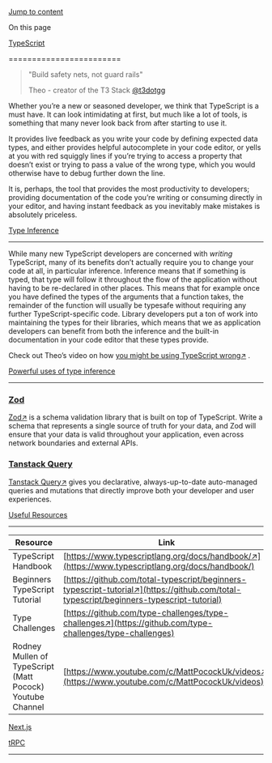 [Jump to content](#content)

On this page

[TypeScript](#overview)

========================

> "Build safety nets, not guard rails"
> 
> Theo - creator of the T3 Stack [@t3dotgg](https://twitter.com/t3dotgg)

Whether you’re a new or seasoned developer, we think that TypeScript is a must have. It can look intimidating at first, but much like a lot of tools, is something that many never look back from after starting to use it.

It provides live feedback as you write your code by defining expected data types, and either provides helpful autocomplete in your code editor, or yells at you with red squiggly lines if you’re trying to access a property that doesn’t exist or trying to pass a value of the wrong type, which you would otherwise have to debug further down the line.

It is, perhaps, the tool that provides the most productivity to developers; providing documentation of the code you’re writing or consuming directly in your editor, and having instant feedback as you inevitably make mistakes is absolutely priceless.

[Type Inference](#type-inference)

----------------------------------

While many new TypeScript developers are concerned with _writing_ TypeScript, many of its benefits don’t actually require you to change your code at all, in particular inference. Inference means that if something is typed, that type will follow it throughout the flow of the application without having to be re-declared in other places. This means that for example once you have defined the types of the arguments that a function takes, the remainder of the function will usually be typesafe without requiring any further TypeScript-specific code. Library developers put a ton of work into maintaining the types for their libraries, which means that we as application developers can benefit from both the inference and the built-in documentation in your code editor that these types provide.

Check out Theo’s video on how [you might be using TypeScript wrong↗](https://www.youtube.com/watch?v=RmGHnYUqQ4k)
.

[Powerful uses of type inference](#powerful-uses-of-type-inference)

--------------------------------------------------------------------

### [Zod](#zod)

[Zod↗](https://github.com/colinhacks/zod)
 is a schema validation library that is built on top of TypeScript. Write a schema that represents a single source of truth for your data, and Zod will ensure that your data is valid throughout your application, even across network boundaries and external APIs.

### [Tanstack Query](#tanstack-query)

[Tanstack Query↗](https://tanstack.com/query/v4/)
 gives you declarative, always-up-to-date auto-managed queries and mutations that directly improve both your developer and user experiences.

[Useful Resources](#useful-resources)

--------------------------------------

| Resource | Link |
| --- | --- |
| TypeScript Handbook | [https://www.typescriptlang.org/docs/handbook/↗](https://www.typescriptlang.org/docs/handbook/) |
| Beginners TypeScript Tutorial | [https://github.com/total-typescript/beginners-typescript-tutorial↗](https://github.com/total-typescript/beginners-typescript-tutorial) |
| Type Challenges | [https://github.com/type-challenges/type-challenges↗](https://github.com/type-challenges/type-challenges) |
| Rodney Mullen of TypeScript (Matt Pocock) Youtube Channel | [https://www.youtube.com/c/MattPocockUk/videos↗](https://www.youtube.com/c/MattPocockUk/videos) |

[Next.js](/en/usage/next-js)

[tRPC](/en/usage/trpc)

* * *